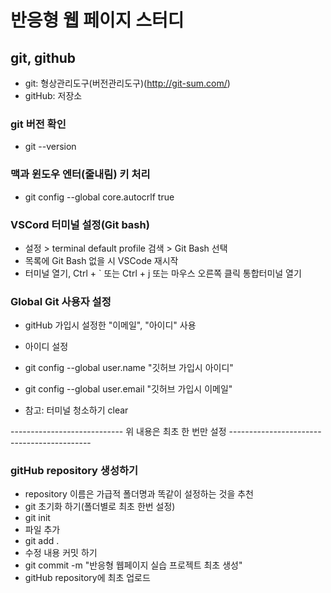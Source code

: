 # 반응형 웹 페이지 스터디

## git, github

- git: 형상관리도구(버전관리도구)(http://git-sum.com/)
- gitHub: 저장소

### git 버전 확인

- git --version

### 맥과 윈도우 엔터(줄내림) 키 처리

- git config --global core.autocrlf true

### VSCord 터미널 설정(Git bash)

- 설정 > terminal default profile 검색 > Git Bash 선택
- 목록에 Git Bash 없을 시 VSCode 재시작
- 터미널 열기, Ctrl + ` 또는 Ctrl + j 또는 마우스 오른쪽 클릭 통합터미널 열기

### Global Git 사용자 설정

- gitHub 가입시 설정한 "이메일", "아이디" 사용
- 아이디 설정
- git config --global user.name "깃허브 가입시 아이디"
- git config --global user.email "깃허브 가입시 이메일"

- 참고: 터미널 청소하기 clear

---------------------------- 위 내용은 최초 한 번만 설정 -------------------------------------------

### gitHub repository 생성하기

- repository 이름은 가급적 폴더명과 똑같이 설정하는 것을 추천
- git 초기화 하기(폴더별로 최초 한번 설정)
- git init
- 파일 추가
- git add .
- 수정 내용 커밋 하기
- git commit -m "반응형 웹페이지 실습 프로젝트 최초 생성"
- gitHub repository에 최초 업로드
